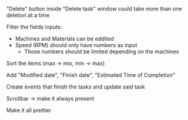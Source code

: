 "Delete" button inside "Delete task" window could take more than one deletion at a time

Filter the fields inputs:
- Machines and Materials can be eddited
- Speed (RPM) should only have numbers as input
  - Those numbers should be limited depending on the machines

Sort the items (max -> mix, min -> max)

Add "Modified date", "Finish date", "Estimated Time of Completion"

Create events that finish the tasks and update said task

Scrollbar -> make it always present




Make it all prettier
